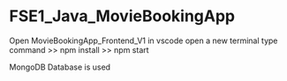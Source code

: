 # FSE1_Java_MovieBookingApp
Open MovieBookingApp_Frontend_V1 in vscode
  open a new terminal
    type command >> npm install 
                 >> npm start

MongoDB Database is used
